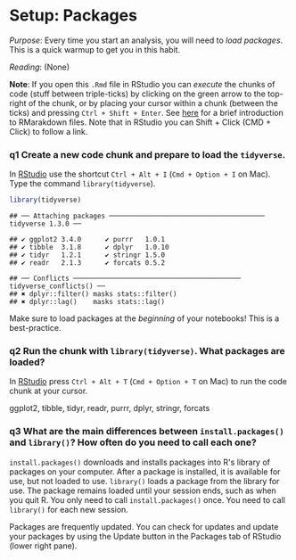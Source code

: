 
# Setup: Packages

*Purpose*: Every time you start an analysis, you will need to *load packages*.
This is a quick warmup to get you in this habit.

*Reading*: (None)

**Note**: If you open this `.Rmd` file in RStudio you can *execute* the chunks of code (stuff between triple-ticks) by clicking on the green arrow to the top-right of the chunk, or by placing your cursor within a chunk (between the ticks) and pressing `Ctrl + Shift + Enter`. See [here](https://rmarkdown.rstudio.com/authoring_quick_tour.html) for a brief introduction to RMarakdown files. Note that in RStudio you can Shift + Click (CMD + Click) to follow a link.



### __q1__ Create a new code chunk and prepare to load the `tidyverse`.

In [RStudio](https://bookdown.org/yihui/rmarkdown/r-code.html) use the shortcut
`Ctrl + Alt + I` (`Cmd + Option + I` on Mac). Type the command
`library(tidyverse`).


```r
library(tidyverse)
```

```
## ── Attaching packages ─────────────────────────────────────── tidyverse 1.3.0 ──
```

```
## ✔ ggplot2 3.4.0      ✔ purrr   1.0.1 
## ✔ tibble  3.1.8      ✔ dplyr   1.0.10
## ✔ tidyr   1.2.1      ✔ stringr 1.5.0 
## ✔ readr   2.1.3      ✔ forcats 0.5.2
```

```
## ── Conflicts ────────────────────────────────────────── tidyverse_conflicts() ──
## ✖ dplyr::filter() masks stats::filter()
## ✖ dplyr::lag()    masks stats::lag()
```

Make sure to load packages at the *beginning* of your notebooks! This is a
best-practice.

### __q2__ Run the chunk with `library(tidyverse)`. What packages are loaded?

In
[RStudio](https://support.rstudio.com/hc/en-us/articles/200711853-Keyboard-Shortcuts)
press `Ctrl + Alt + T` (`Cmd + Option + T` on Mac) to run the code chunk at your
cursor.

ggplot2, tibble, tidyr, readr, purrr, dplyr, stringr, forcats

### __q3__ What are the main differences between `install.packages()` and `library()`? How often do you need to call each one?

`install.packages()` downloads and installs packages into R's library of
packages on your computer. After a package is installed, it is available for
use, but not loaded to use. `library()` loads a package from the library for
use. The package remains loaded until your session ends, such as when you
quit R. You only need to call `install.packages()` once. You need to call
`library()` for each new session.

Packages are frequently updated. You can check for updates and update your
packages by using the Update button in the Packages tab of RStudio (lower
right pane).

<!-- include-exit-ticket -->
